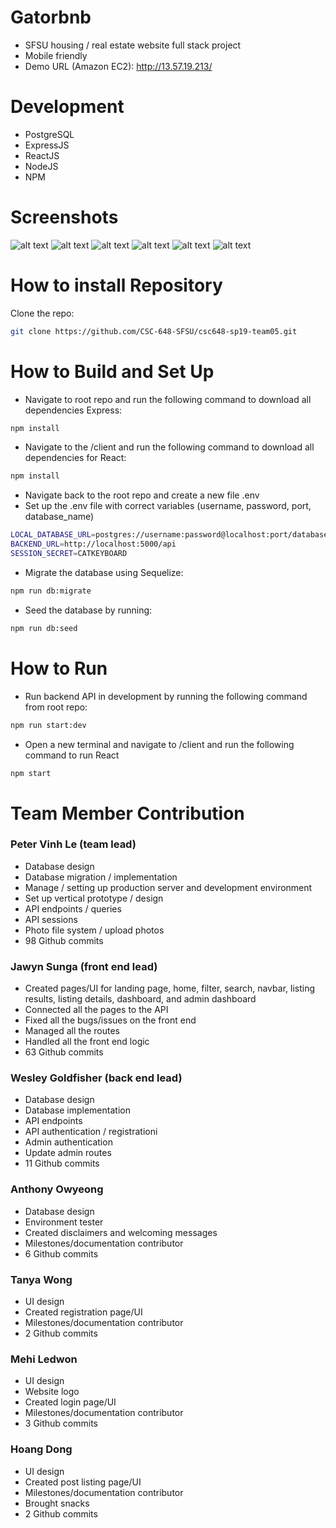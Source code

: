 # Gatorbnb
- SFSU housing / real estate website full stack project
- Mobile friendly
- Demo URL (Amazon EC2): http://13.57.19.213/

# Development
- PostgreSQL
- ExpressJS
- ReactJS
- NodeJS
- NPM

# Screenshots
![alt text](https://i.imgur.com/6f8DvxQ.png)
![alt text](https://i.imgur.com/wMwOd5K.png)
![alt text](https://i.imgur.com/HKGkonJ.png)
![alt text](https://i.imgur.com/k8mZ5k2.png)
![alt text](https://i.imgur.com/YNbJ7SR.png)
![alt text](https://i.imgur.com/dqY8Ryy.png)

# How to install Repository

Clone the repo:

```sh
git clone https://github.com/CSC-648-SFSU/csc648-sp19-team05.git
```

# How to Build and Set Up

- Navigate to root repo and run the following command to download all dependencies Express:

```sh
npm install
```

- Navigate to the /client and run the following command to download all dependencies for React:

```sh
npm install
```

- Navigate back to the root repo and create a new file .env
- Set up the .env file with correct variables (username, password, port, database_name)

```sh
LOCAL_DATABASE_URL=postgres://username:password@localhost:port/database_name
BACKEND_URL=http://localhost:5000/api
SESSION_SECRET=CATKEYBOARD
```

- Migrate the database using Sequelize:

```sh
npm run db:migrate
```

- Seed the database by running:

```sh
npm run db:seed
```

# How to Run

- Run backend API in development by running the following command from root repo:

```sh
npm run start:dev
```

- Open a new terminal and navigate to /client and run the following command to run React

```sh
npm start
```

# Team Member Contribution

### Peter Vinh Le (team lead)

- Database design
- Database migration / implementation
- Manage / setting up production server and development environment
- Set up vertical prototype / design
- API endpoints / queries
- API sessions
- Photo file system / upload photos
- 98 Github commits

### Jawyn Sunga (front end lead)

- Created pages/UI for landing page, home, filter, search, navbar, listing results, listing details, dashboard, and admin dashboard
- Connected all the pages to the API
- Fixed all the bugs/issues on the front end
- Managed all the routes
- Handled all the front end logic
- 63 Github commits

### Wesley Goldfisher (back end lead)

- Database design
- Database implementation
- API endpoints
- API authentication / registrationi
- Admin authentication
- Update admin routes
- 11 Github commits

### Anthony Owyeong 

- Database design
- Environment tester
- Created disclaimers and welcoming messages
- Milestones/documentation contributor
- 6 Github commits

### Tanya Wong

- UI design
- Created registration page/UI
- Milestones/documentation contributor
- 2 Github commits

### Mehi Ledwon

- UI design
- Website logo
- Created login page/UI
- Milestones/documentation contributor
- 3 Github commits

### Hoang Dong

- UI design
- Created post listing page/UI
- Milestones/documentation contributor
- Brought snacks
- 2 Github commits
